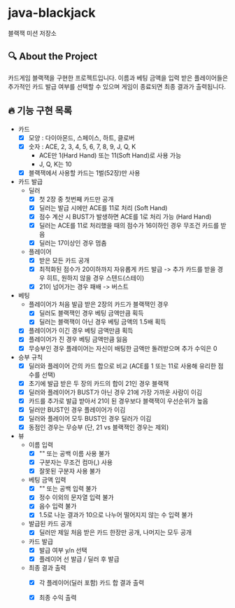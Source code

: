 # java-blackjack

블랙잭 미션 저장소

## 🔍 About the Project

카드게임 블랙잭을 구현한 프로젝트입니다. 
이름과 베팅 금액을 입력 받은 플레이어들은 추가적인 카드 발급 여부를 선택할 수 있으며 게임이 종료되면 최종 결과가 출력됩니다.

## 🔥 기능 구현 목록

- 카드
  - [x] 모양 : 다이아몬드, 스페이스, 하트, 클로버
  - [x] 숫자 : ACE, 2, 3, 4, 5, 6, 7, 8, 9, J, Q, K
    - ACE만 1(Hard Hand) 또는 11(Soft Hand)로 사용 가능
    - J, Q, K는 10
  - [x] 블랙잭에서 사용할 카드는 1벌(52장)만 사용

- 카드 발급
  - 딜러
    - [x] 첫 2장 중 첫번째 카드만 공개
    - [x] 딜러는 발급 시에만 ACE를 11로 처리 (Soft Hand)
    - [x] 점수 계산 시 BUST가 발생하면 ACE를 1로 처리 가능 (Hard Hand)
    - [x] 딜러는 ACE를 11로 처리했을 때의 점수가 16이하인 경우 무조건 카드를 받음
    - [x] 딜러는 17이상인 경우 멈춤
  - 플레이어
    - [x] 받은 모든 카드 공개
    - [x] 최적화된 점수가 20이하까지 자유롭게 카드 발급 -> 추가 카드를 받을 경우 히트, 원하지 않을 경우 스텐드(스테이)
    - [x] 21이 넘어가는 경우 패배 -> 버스트
  
- 베팅
  - 플레이어가 처음 발급 받은 2장의 카드가 블랙잭인 경우
    - [x] 딜러도 블랙잭인 경우 베팅 금액만큼 획득
    - [x] 딜러는 블랙잭이 아닌 경우 베팅 금액의 1.5배 획득
  - [x] 플레이어가 이긴 경우 베팅 금액만큼 획득
  - [x] 플레이어가 진 경우 베팅 금액만큼 잃음
  - [x] 무승부인 경우 플레이어는 자신이 배팅한 금액만 돌려받으며 추가 수익은 0

- 승부 규칙
  - [x] 딜러와 플레이어 간의 카드 합으로 비교 (ACE를 1 또는 11로 사용해 유리한 점수를 선택)
  - [x] 초기에 발급 받은 두 장의 카드의 합이 21인 경우 블랙잭  
  - [x] 딜러와 플레이어가 BUST가 아닌 경우 21에 가장 가까운 사람이 이김
  - [x] 카드를 추가로 발급 받아서 21이 된 경우보다 블랙잭이 우선순위가 높음  
  - [x] 딜러만 BUST인 경우 플레이어가 이김
  - [x] 딜러와 플레이어 모두 BUST인 경우 딜러가 이김
  - [x] 동점인 경우는 무승부 (단, 21 vs 블랙잭인 경우는 제외)

- 뷰
  - 이름 입력
    - [x] "" 또는 공백 이름 사용 불가
    - [x] 구분자는 무조건 컴마(,) 사용
    - [x] 잘못된 구분자 사용 불가
  - 베팅 금액 입력
    - [x] "" 또는 공백 입력 불가
    - [x] 정수 이외의 문자열 입력 불가
    - [x] 음수 입력 불가
    - [x] 1.5로 나눈 결과가 10으로 나누어 떨어지지 않는 수 입력 불가
  - 발급된 카드 공개
    - [x] 딜러만 제일 처음 받은 카드 한장만 공개, 나머지는 모두 공개
  - 카드 발급
    - [x] 발급 여부 y/n 선택
    - [x] 플레이어 선 발급 / 딜러 후 발급
  - 최종 결과 출력
    - [x] 각 플레이어(딜러 포함) 카드 합 결과 출력
    - [x] 최종 수익 출력
  